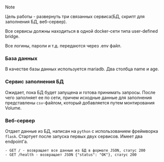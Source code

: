 > [!note] 
> Цель работы - развернуть три связанных сервиса(БД, скрипт для заполнения БД, веб-сервер). 
> 
> Все сервисы должны находиться в одной docker-сети типа user-defined bridge. 

Все логины, пароли и т.д. передаются через .env файл.
### База данных

В качестве базы данных используется mariadb. Два столбца name и age. 
### Сервис заполнения БД

Ожидает, пока БД будет запущена и готова принимать запросы. После чего заполняет ее по сети, причем исходные данные для заполнения представлены `csv`-файлом, который добавляется путем монтирования Volume. 
### Веб-сервер 

Отдает данные из БД, написан на `python` с использованием фреймворка `flask`. Стартует после запуска первых двух сервисов. Имеет два endpoint'а.

```
- GET / - возвращает все данные из БД в формате JSON, статус 200
- GET /health - возвращает JSON {"status": "OK"}, статус 200
```


